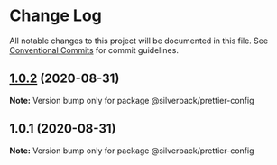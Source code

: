# Change Log

All notable changes to this project will be documented in this file.
See [Conventional Commits](https://conventionalcommits.org) for commit guidelines.

## [1.0.2](https://github.com/AmazeeLabs/silverback-mono/compare/@silverback/prettier-config@1.0.1...@silverback/prettier-config@1.0.2) (2020-08-31)

**Note:** Version bump only for package @silverback/prettier-config





## 1.0.1 (2020-08-31)

**Note:** Version bump only for package @silverback/prettier-config
